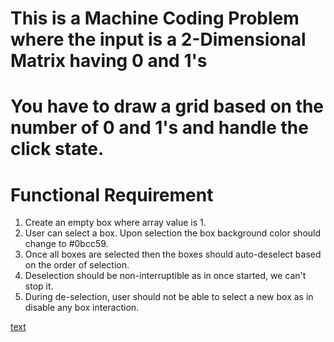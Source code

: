 # This is a Machine Coding Problem where the input is a 2-Dimensional Matrix having 0 and 1's
# You have to draw a grid based on the number of 0 and 1's and handle the click state.




# Functional Requirement
1. Create an empty box where array value is 1.
2. User can select a box. Upon selection the box background color should change to #0bcc59.
3. Once all boxes are selected then the boxes should auto-deselect based on the order of selection.
4. Deselection should be non-interruptible as in once started, we can't stop it.
5. During de-selection, user should not be able to select a new box as in disable any box interaction.



[text](<public/Grid Clicker.mov>)